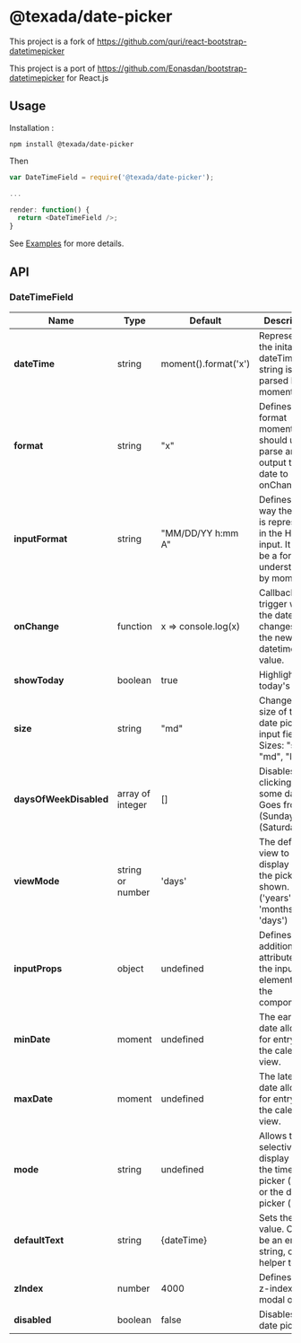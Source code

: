 # @texada/date-picker


This project is a fork of https://github.com/quri/react-bootstrap-datetimepicker

This project is a port of https://github.com/Eonasdan/bootstrap-datetimepicker for React.js

## Usage

Installation :
```
npm install @texada/date-picker
```

Then
```javascript
var DateTimeField = require('@texada/date-picker');

...

render: function() {
  return <DateTimeField />;
}
```
See [Examples](https://github.com/Texada/react-bootstrap-datetimepicker/tree/portal/examples) for more details.

## API

### DateTimeField

| Name         | Type    | Default | Description |
| ------------ | ------- | ------- | ----------- |
| **dateTime** | string  | moment().format('x') | Represents the inital dateTime, this string is then parsed by moment.js |
| **format**   | string  | "x"     | Defines the format moment.js should use to parse and output the date to onChange |
| **inputFormat** | string | "MM/DD/YY h:mm A" | Defines the way the date is represented in the HTML input. It must be a format understanable by moment.js |
| **onChange** | function | x => console.log(x) | Callback trigger when the date changes. `x` is the new datetime value. |
| **showToday** | boolean | true | Highlights today's date |
| **size** | string | "md" | Changes the size of the date picker input field. Sizes: "sm", "md", "lg" |
| **daysOfWeekDisabled** | array of integer | [] | Disables clicking on some days. Goes from 0 (Sunday) to 6 (Saturday). |
| **viewMode** | string or number | 'days' | The default view to display when the picker is shown. ('years', 'months', 'days') |
| **inputProps** | object | undefined | Defines additional attributes for the input element of the component. |
| **minDate** | moment | undefined | The earliest date allowed for entry in the calendar view. |
| **maxDate** | moment | undefined | The latest date allowed for entry in the calendar view. |
| **mode** | string | undefined | Allows to selectively display only the time picker ('time') or the date picker ('date') |
| **defaultText** | string | {dateTime} | Sets the initial value. Could be an empty string, or helper text. |
| **zIndex** | number | 4000 | Defines the z-index of the modal overlay |
| **disabled** | boolean | false | Disables the date picker |
